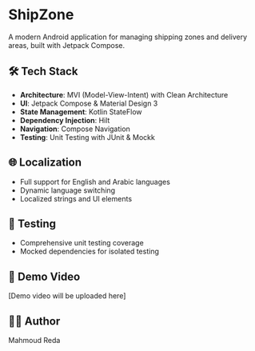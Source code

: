 # ShipZone

A modern Android application for managing shipping zones and delivery areas, built with Jetpack Compose.

## 🛠 Tech Stack

- **Architecture**: MVI (Model-View-Intent) with Clean Architecture
- **UI**: Jetpack Compose & Material Design 3
- **State Management**: Kotlin StateFlow
- **Dependency Injection**: Hilt
- **Navigation**: Compose Navigation
- **Testing**: Unit Testing with JUnit & Mockk

## 🌐 Localization

- Full support for English and Arabic languages
- Dynamic language switching
- Localized strings and UI elements

## 🧪 Testing

- Comprehensive unit testing coverage
- Mocked dependencies for isolated testing

## 📱 Demo Video

[Demo video will be uploaded here]

## 👨‍💻 Author

Mahmoud Reda 
